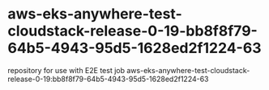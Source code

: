 # aws-eks-anywhere-test-cloudstack-release-0-19-bb8f8f79-64b5-4943-95d5-1628ed2f1224-63
repository for use with E2E test job aws-eks-anywhere-test-cloudstack-release-0-19:bb8f8f79-64b5-4943-95d5-1628ed2f1224-63
